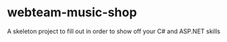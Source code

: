 # webteam-music-shop
A skeleton project to fill out in order to show off your C# and ASP.NET skills
